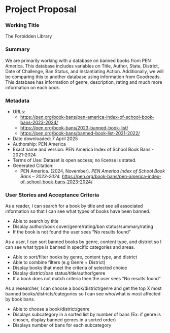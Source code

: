 # Project Proposal

### Working Title
The Forbidden Library

### Summary
We are primarily working with a database on banned books from PEN America. This database includes variables on Title, Author, State, District, Date of Challenge, Ban Status, and Instantiating Action. Additionally, we will be comparing this to another database using information from Goodreads. This database has information of genre, description, rating and much more information on each book.



### Metadata
- URLs:
  - https://pen.org/book-bans/pen-america-index-of-school-book-bans-2023-2024/
  - https://pen.org/book-bans/2023-banned-book-list/
  - https://pen.org/book-bans/banned-book-list-2021-2022/
- Date downloaded: 7 April 2025
- Authorship: PEN America
- Exact name and version: PEN America Index of School Book Bans - 2021-2024
- Terms of Use: Dataset is open access; no license is stated.
- Generated Citation:
  - PEN America. (2024, November). *PEN America Index of School Book Bans – 2023-2024.* https://pen.org/book-bans/pen-america-index-of-school-book-bans-2023-2024/ 

### User Stories and Acceptance Criteria
As a reader, I can search for a book by title and see all associated information so that I can see what types of books have been banned.
- Able to search by title
- Display author/book cover/genre/rating/ban status/summary/rating
- If the book is not found the user sees “No results found”

As a user, I can sort banned books by genre, content type, and district so I can see what type is banned in specific categories and areas.
- Able to sort/filter books by genre, content type, and district
- Able to combine filters (e.g Genre + District)
- Display books that meet the criteria of selected choice
- Display district/ban status/title/author/genre
- If a book does not match criteria then the user sees “No results found”

As a researcher, I can choose a book/district/genre and get the top X most banned books/districts/categories so I can see who/what is most affected by book bans.
- Able to choose a book/district/genre
- Displays subcategory in a sorted list by number of bans (Ex: if genre is chosen, display banned genres in a sorted order)
- Displays number of bans for each subcategory
